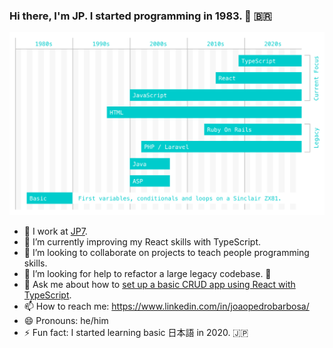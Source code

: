 ### Hi there, I'm JP. I started programming in 1983. 👨 🇧🇷

![Timeline](images/timeline.png)

- 🔭 I work at [JP7](https://www.jp7.com.br).
- 🌱 I’m currently improving my React skills with TypeScript.
- 👯 I’m looking to collaborate on projects to teach people programming skills.
- 🤔 I’m looking for help to refactor a large legacy codebase. 💪
- 💬 Ask me about how to [set up a basic CRUD app using React with TypeScript](https://github.com/jp7internet/typescript-crud).
- 📫 How to reach me: https://www.linkedin.com/in/joaopedrobarbosa/
- 😄 Pronouns: he/him
- ⚡ Fun fact: I started learning basic 日本語 in 2020. 🇯🇵

